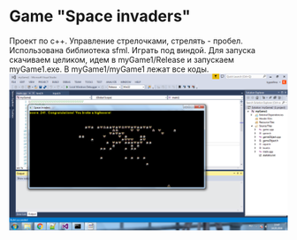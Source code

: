 # Game "Space invaders"
Проект по с++. Управление стрелочками, стрелять - пробел. Использована библиотека sfml. Играть под виндой. Для запуска скачиваем целиком, идем в myGame1/Release и запускаем myGame1.exe. В myGame1/myGame1 лежат все коды.
![Скрин](https://github.com/s-kyper/Game/raw/master/game.png)
